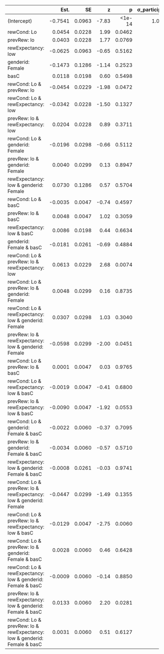|                                                                          |    Est. |     SE |     z |      p | σ_participant |
|:------------------------------------------------------------------------ | -------:| ------:| -----:| ------:| -------------:|
| (Intercept)                                                              | -0.7541 | 0.0963 | -7.83 | <1e-14 |        1.0124 |
| rewCond: Lo                                                              |  0.0454 | 0.0228 |  1.99 | 0.0462 |               |
| prevRew: lo                                                              |  0.0403 | 0.0228 |  1.77 | 0.0769 |               |
| rewExpectancy: low                                                       | -0.0625 | 0.0963 | -0.65 | 0.5162 |               |
| genderid: Female                                                         | -0.1473 | 0.1286 | -1.14 | 0.2523 |               |
| basC                                                                     |  0.0118 | 0.0198 |  0.60 | 0.5498 |               |
| rewCond: Lo & prevRew: lo                                                | -0.0454 | 0.0229 | -1.98 | 0.0472 |               |
| rewCond: Lo & rewExpectancy: low                                         | -0.0342 | 0.0228 | -1.50 | 0.1327 |               |
| prevRew: lo & rewExpectancy: low                                         |  0.0204 | 0.0228 |  0.89 | 0.3711 |               |
| rewCond: Lo & genderid: Female                                           | -0.0196 | 0.0298 | -0.66 | 0.5112 |               |
| prevRew: lo & genderid: Female                                           |  0.0040 | 0.0299 |  0.13 | 0.8947 |               |
| rewExpectancy: low & genderid: Female                                    |  0.0730 | 0.1286 |  0.57 | 0.5704 |               |
| rewCond: Lo & basC                                                       | -0.0035 | 0.0047 | -0.74 | 0.4597 |               |
| prevRew: lo & basC                                                       |  0.0048 | 0.0047 |  1.02 | 0.3059 |               |
| rewExpectancy: low & basC                                                |  0.0086 | 0.0198 |  0.44 | 0.6634 |               |
| genderid: Female & basC                                                  | -0.0181 | 0.0261 | -0.69 | 0.4884 |               |
| rewCond: Lo & prevRew: lo & rewExpectancy: low                           |  0.0613 | 0.0229 |  2.68 | 0.0074 |               |
| rewCond: Lo & prevRew: lo & genderid: Female                             |  0.0048 | 0.0299 |  0.16 | 0.8735 |               |
| rewCond: Lo & rewExpectancy: low & genderid: Female                      |  0.0307 | 0.0298 |  1.03 | 0.3040 |               |
| prevRew: lo & rewExpectancy: low & genderid: Female                      | -0.0598 | 0.0299 | -2.00 | 0.0451 |               |
| rewCond: Lo & prevRew: lo & basC                                         |  0.0001 | 0.0047 |  0.03 | 0.9765 |               |
| rewCond: Lo & rewExpectancy: low & basC                                  | -0.0019 | 0.0047 | -0.41 | 0.6800 |               |
| prevRew: lo & rewExpectancy: low & basC                                  | -0.0090 | 0.0047 | -1.92 | 0.0553 |               |
| rewCond: Lo & genderid: Female & basC                                    | -0.0022 | 0.0060 | -0.37 | 0.7095 |               |
| prevRew: lo & genderid: Female & basC                                    | -0.0034 | 0.0060 | -0.57 | 0.5710 |               |
| rewExpectancy: low & genderid: Female & basC                             | -0.0008 | 0.0261 | -0.03 | 0.9741 |               |
| rewCond: Lo & prevRew: lo & rewExpectancy: low & genderid: Female        | -0.0447 | 0.0299 | -1.49 | 0.1355 |               |
| rewCond: Lo & prevRew: lo & rewExpectancy: low & basC                    | -0.0129 | 0.0047 | -2.75 | 0.0060 |               |
| rewCond: Lo & prevRew: lo & genderid: Female & basC                      |  0.0028 | 0.0060 |  0.46 | 0.6428 |               |
| rewCond: Lo & rewExpectancy: low & genderid: Female & basC               | -0.0009 | 0.0060 | -0.14 | 0.8850 |               |
| prevRew: lo & rewExpectancy: low & genderid: Female & basC               |  0.0133 | 0.0060 |  2.20 | 0.0281 |               |
| rewCond: Lo & prevRew: lo & rewExpectancy: low & genderid: Female & basC |  0.0031 | 0.0060 |  0.51 | 0.6127 |               |
